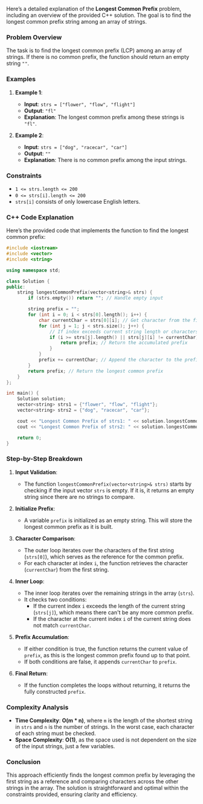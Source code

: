 Here’s a detailed explanation of the **Longest Common Prefix** problem, including an overview of the provided C++ solution. The goal is to find the longest common prefix string among an array of strings.

### Problem Overview

The task is to find the longest common prefix (LCP) among an array of strings. If there is no common prefix, the function should return an empty string `""`.

### Examples

1. **Example 1**:

   - **Input**: `strs = ["flower", "flow", "flight"]`
   - **Output**: `"fl"`
   - **Explanation**: The longest common prefix among these strings is `"fl"`.

2. **Example 2**:
   - **Input**: `strs = ["dog", "racecar", "car"]`
   - **Output**: `""`
   - **Explanation**: There is no common prefix among the input strings.

### Constraints

- `1 <= strs.length <= 200`
- `0 <= strs[i].length <= 200`
- `strs[i]` consists of only lowercase English letters.

### C++ Code Explanation

Here’s the provided code that implements the function to find the longest common prefix:

```cpp
#include <iostream>
#include <vector>
#include <string>

using namespace std;

class Solution {
public:
    string longestCommonPrefix(vector<string>& strs) {
        if (strs.empty()) return ""; // Handle empty input

        string prefix = "";
        for (int i = 0; i < strs[0].length(); i++) {
            char currentChar = strs[0][i]; // Get character from the first string
            for (int j = 1; j < strs.size(); j++) {
                // If index exceeds current string length or characters do not match
                if (i >= strs[j].length() || strs[j][i] != currentChar) {
                    return prefix; // Return the accumulated prefix
                }
            }
            prefix += currentChar; // Append the character to the prefix
        }
        return prefix; // Return the longest common prefix
    }
};

int main() {
    Solution solution;
    vector<string> strs1 = {"flower", "flow", "flight"};
    vector<string> strs2 = {"dog", "racecar", "car"};

    cout << "Longest Common Prefix of strs1: " << solution.longestCommonPrefix(strs1) << endl; // Output: "fl"
    cout << "Longest Common Prefix of strs2: " << solution.longestCommonPrefix(strs2) << endl; // Output: ""

    return 0;
}
```

### Step-by-Step Breakdown

1. **Input Validation**:

   - The function `longestCommonPrefix(vector<string>& strs)` starts by checking if the input vector `strs` is empty. If it is, it returns an empty string since there are no strings to compare.

2. **Initialize Prefix**:

   - A variable `prefix` is initialized as an empty string. This will store the longest common prefix as it is built.

3. **Character Comparison**:

   - The outer loop iterates over the characters of the first string (`strs[0]`), which serves as the reference for the common prefix.
   - For each character at index `i`, the function retrieves the character (`currentChar`) from the first string.

4. **Inner Loop**:

   - The inner loop iterates over the remaining strings in the array (`strs`).
   - It checks two conditions:
     - If the current index `i` exceeds the length of the current string (`strs[j]`), which means there can't be any more common prefix.
     - If the character at the current index `i` of the current string does not match `currentChar`.

5. **Prefix Accumulation**:

   - If either condition is true, the function returns the current value of `prefix`, as this is the longest common prefix found up to that point.
   - If both conditions are false, it appends `currentChar` to `prefix`.

6. **Final Return**:
   - If the function completes the loops without returning, it returns the fully constructed `prefix`.

### Complexity Analysis

- **Time Complexity**: **O(m \* n)**, where `m` is the length of the shortest string in `strs` and `n` is the number of strings. In the worst case, each character of each string must be checked.
- **Space Complexity**: **O(1)**, as the space used is not dependent on the size of the input strings, just a few variables.

### Conclusion

This approach efficiently finds the longest common prefix by leveraging the first string as a reference and comparing characters across the other strings in the array. The solution is straightforward and optimal within the constraints provided, ensuring clarity and efficiency.
